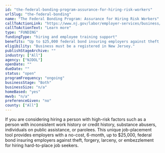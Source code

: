 ```yaml
---
id: "the-federal-bonding-program-assurance-for-hiring-risk-workers"
urlSlug: "the-federal-bonding"
name: "The Federal Bonding Program: Assurance for Hiring Risk Workers"
callToActionLink: "https://www.nj.gov/labor/employer-services/business/businessprograms.shtml?open=specialty"
callToActionText: "Learn more"
type: "FUNDING"
fundingType: "hiring and employee training support"
benefits: "Up to $25,000 federal bond insuring employers against theft, forgery, larceny or embezzlement for a term of 6 months"
eligibility: "Business must be a registered in New Jersey."
publishStageArchive: ""
industry: ["All"]
agency: ["NJDOL"]
openDate: ""
dueDate: ""
status: "open"
programFrequency: "ongoing"
businessStage: "Both"
businessSize: "n/a"
homeBased: "yes"
mwvb: "n/a"
preferenceGiven: "no"
county: ["All"]
---
```


If you are considering hiring a person with high-risk factors such as a person with inconsistent work history or credit history, substance abusers, individuals on public assistance, or parolees. This unique job-placement tool provides employers with a no-cost, 6-month, up to $25,000, federal bond insuring employers against theft, forgery, larceny, or embezzlement for hiring hard-to-place job seekers.
